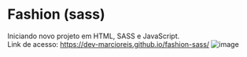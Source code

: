 # Fashion (sass)
Iniciando novo projeto em HTML, SASS e JavaScript.<br>
Link de acesso: https://dev-marcioreis.github.io/fashion-sass/
![image](https://user-images.githubusercontent.com/122680054/217914208-49cff207-3665-496b-80e2-739b04dc7d8f.png)
